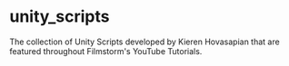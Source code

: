 # unity_scripts
The collection of Unity Scripts developed by Kieren Hovasapian that are featured throughout Filmstorm's YouTube Tutorials.
